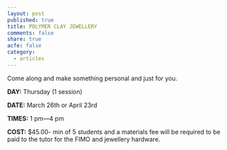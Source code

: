 ```yaml
---
layout: post
published: true
title: POLYMER CLAY JEWELLERY
comments: false
share: true
acfe: false
category: 
  - articles
---
```


Come along and make something personal and just for you.

**DAY:** Thursday (1 session)

**DATE:** March 26th or April 23rd

**TIMES:** 1 pm—4 pm

**COST:** $45.00- min of 5 students and a materials fee will be required to be paid to the tutor for the FIMO and jewellery hardware.